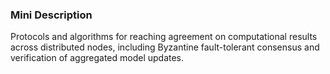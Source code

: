 ### Mini Description

Protocols and algorithms for reaching agreement on computational results across distributed nodes, including Byzantine fault-tolerant consensus and verification of aggregated model updates.
